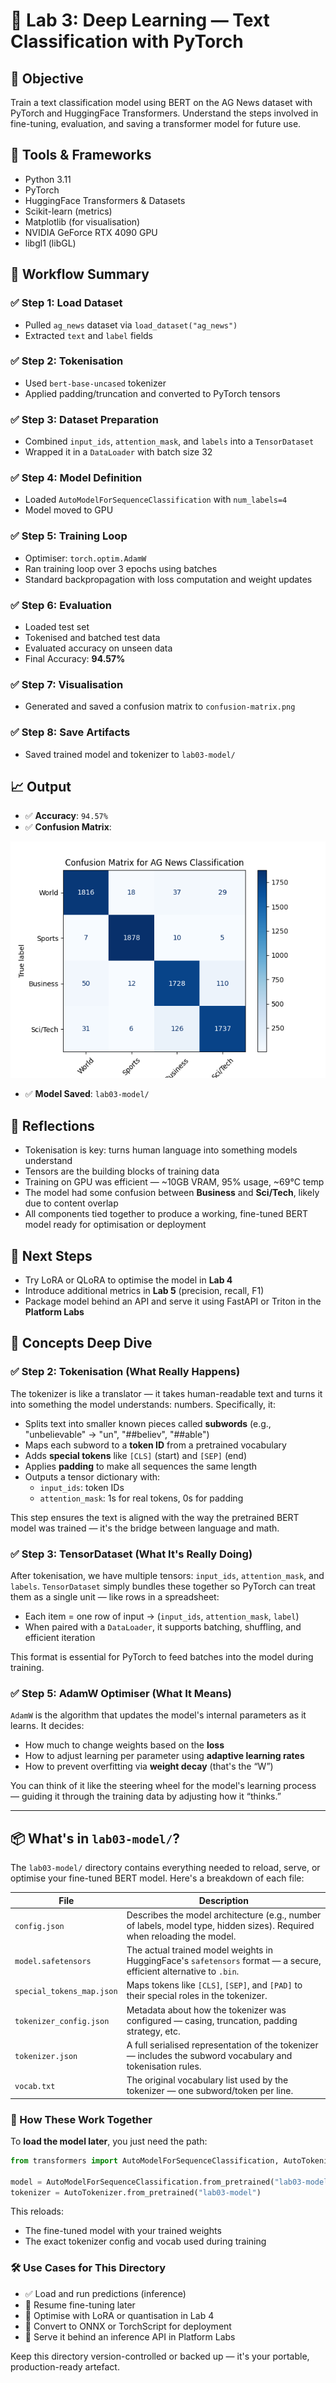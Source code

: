 # 🧪 Lab 3: Deep Learning — Text Classification with PyTorch

## 🎯 Objective

Train a text classification model using BERT on the AG News dataset with PyTorch and HuggingFace Transformers. Understand the steps involved in fine-tuning, evaluation, and saving a transformer model for future use.

## 🧰 Tools & Frameworks

- Python 3.11
- PyTorch
- HuggingFace Transformers & Datasets
- Scikit-learn (metrics)
- Matplotlib (for visualisation)
- NVIDIA GeForce RTX 4090 GPU
- libgl1 (libGL)

## 🧵 Workflow Summary

### ✅ Step 1: Load Dataset
- Pulled `ag_news` dataset via `load_dataset("ag_news")`
- Extracted `text` and `label` fields

### ✅ Step 2: Tokenisation
- Used `bert-base-uncased` tokenizer
- Applied padding/truncation and converted to PyTorch tensors

### ✅ Step 3: Dataset Preparation
- Combined `input_ids`, `attention_mask`, and `labels` into a `TensorDataset`
- Wrapped it in a `DataLoader` with batch size 32

### ✅ Step 4: Model Definition
- Loaded `AutoModelForSequenceClassification` with `num_labels=4`
- Model moved to GPU

### ✅ Step 5: Training Loop
- Optimiser: `torch.optim.AdamW`
- Ran training loop over 3 epochs using batches
- Standard backpropagation with loss computation and weight updates

### ✅ Step 6: Evaluation
- Loaded test set
- Tokenised and batched test data
- Evaluated accuracy on unseen data
- Final Accuracy: **94.57%**

### ✅ Step 7: Visualisation
- Generated and saved a confusion matrix to `confusion-matrix.png`

### ✅ Step 8: Save Artifacts
- Saved trained model and tokenizer to `lab03-model/`

## 📈 Output

- ✅ **Accuracy**: `94.57%`
- ✅ **Confusion Matrix**:

![Confusion Matrix](confusion-matrix.png)

- ✅ **Model Saved**: `lab03-model/`

## 🧠 Reflections

- Tokenisation is key: turns human language into something models understand
- Tensors are the building blocks of training data
- Training on GPU was efficient — ~10GB VRAM, 95% usage, ~69°C temp
- The model had some confusion between **Business** and **Sci/Tech**, likely due to content overlap
- All components tied together to produce a working, fine-tuned BERT model ready for optimisation or deployment

## 🚀 Next Steps

- Try LoRA or QLoRA to optimise the model in **Lab 4**
- Introduce additional metrics in **Lab 5** (precision, recall, F1)
- Package model behind an API and serve it using FastAPI or Triton in the **Platform Labs**

## 🧠 Concepts Deep Dive

### ✅ Step 2: Tokenisation (What Really Happens)
The tokenizer is like a translator — it takes human-readable text and turns it into something the model understands: numbers. Specifically, it:
- Splits text into smaller known pieces called **subwords** (e.g., "unbelievable" → "un", "##believ", "##able")
- Maps each subword to a **token ID** from a pretrained vocabulary
- Adds **special tokens** like `[CLS]` (start) and `[SEP]` (end)
- Applies **padding** to make all sequences the same length
- Outputs a tensor dictionary with:
  - `input_ids`: token IDs
  - `attention_mask`: 1s for real tokens, 0s for padding

This step ensures the text is aligned with the way the pretrained BERT model was trained — it's the bridge between language and math.

### ✅ Step 3: TensorDataset (What It's Really Doing)
After tokenisation, we have multiple tensors: `input_ids`, `attention_mask`, and `labels`. `TensorDataset` simply bundles these together so PyTorch can treat them as a single unit — like rows in a spreadsheet:
- Each item = one row of input → (`input_ids`, `attention_mask`, `label`)
- When paired with a `DataLoader`, it supports batching, shuffling, and efficient iteration

This format is essential for PyTorch to feed batches into the model during training.

### ✅ Step 5: AdamW Optimiser (What It Means)
`AdamW` is the algorithm that updates the model's internal parameters as it learns. It decides:
- How much to change weights based on the **loss**
- How to adjust learning per parameter using **adaptive learning rates**
- How to prevent overfitting via **weight decay** (that's the “W”)

You can think of it like the steering wheel for the model's learning process — guiding it through the training data by adjusting how it “thinks.”

------

## 📦 What's in `lab03-model/`?

The `lab03-model/` directory contains everything needed to reload, serve, or optimise your fine-tuned BERT model. Here's a breakdown of each file:

| File                     | Description |
|--------------------------|-------------|
| `config.json`            | Describes the model architecture (e.g., number of labels, model type, hidden sizes). Required when reloading the model. |
| `model.safetensors`      | The actual trained model weights in HuggingFace's `safetensors` format — a secure, efficient alternative to `.bin`. |
| `special_tokens_map.json` | Maps tokens like `[CLS]`, `[SEP]`, and `[PAD]` to their special roles in the tokenizer. |
| `tokenizer_config.json`  | Metadata about how the tokenizer was configured — casing, truncation, padding strategy, etc. |
| `tokenizer.json`         | A full serialised representation of the tokenizer — includes the subword vocabulary and tokenisation rules. |
| `vocab.txt`              | The original vocabulary list used by the tokenizer — one subword/token per line. |

### 🔄 How These Work Together

To **load the model later**, you just need the path:

```python
from transformers import AutoModelForSequenceClassification, AutoTokenizer

model = AutoModelForSequenceClassification.from_pretrained("lab03-model")
tokenizer = AutoTokenizer.from_pretrained("lab03-model")
```

This reloads:
- The fine-tuned model with your trained weights
- The exact tokenizer config and vocab used during training

### 🛠 Use Cases for This Directory

- ✅ Load and run predictions (inference)
- 🔁 Resume fine-tuning later
- 🧪 Optimise with LoRA or quantisation in Lab 4
- 🚀 Convert to ONNX or TorchScript for deployment
- 🔌 Serve it behind an inference API in Platform Labs

Keep this directory version-controlled or backed up — it's your portable, production-ready artefact.
